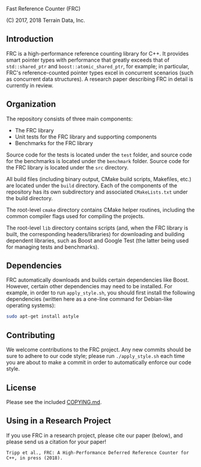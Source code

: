 Fast Reference Counter (FRC)

(C) 2017, 2018 Terrain Data, Inc.

## Introduction

FRC is a high-performance reference counting library for C++.  It provides
smart pointer types with performance that greatly exceeds that of
`std::shared_ptr` and `boost::atomic_shared_ptr`, for example; in
particular, FRC's reference-counted pointer types excel in concurrent
scenarios (such as concurrent data structures).  A research paper describing
FRC in detail is currently in review.

## Organization

The repository consists of three main components:

  * The FRC library
  * Unit tests for the FRC library and supporting components
  * Benchmarks for the FRC library

Source code for the tests is located under the `test` folder, and source code
for the benchmarks is located under the `benchmark` folder.  Source code for
the FRC library is located under the `src` directory.

All build files (including binary output, CMake build scripts, Makefiles, etc.)
are located under the `build` directory.  Each of the components of the
repository has its own subdirectory and associated `CMakeLists.txt` under the
build directory.

The root-level `cmake` directory contains CMake helper routines, including the
common compiler flags used for compiling the projects.

The root-level `lib` directory contains scripts (and, when the FRC library is
built, the corresponding headers/libraries) for downloading and building
dependent libraries, such as Boost and Google Test (the latter being used for
managing tests and benchmarks).

## Dependencies

FRC automatically downloads and builds certain dependencies like Boost.
However, certain other dependencies may need to be installed.  For example,
in order to run `apply_style.sh`, you should first install the following
dependencies (written here as a one-line command for Debian-like operating
systems):
```bash
sudo apt-get install astyle
```

## Contributing

We welcome contributions to the FRC project.  Any new commits should be sure to
adhere to our code style; please run `./apply_style.sh` each time you are about
to make a commit in order to automatically enforce our code style.

## License

Please see the included [COPYING.md](COPYING.md).

## Using in a Research Project

If you use FRC in a research project, please cite our paper (below), and please
send us a citation for your paper!

```
Tripp et al., FRC: A High-Performance Deferred Reference Counter for C++, in press (2018).
```

